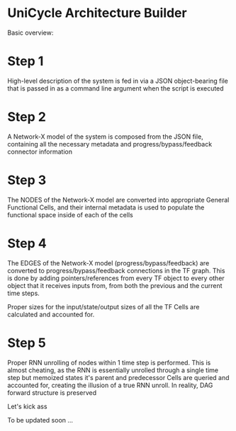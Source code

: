 # UniCycle Architecture Builder
Basic overview:

Step 1
=======
 High-level description of the system is fed in via a JSON object-bearing
 file that is passed in as a command line argument when the script is executed

Step 2
=======
 A Network-X model of the system is composed from the JSON file, containing
 all the necessary metadata and progress/bypass/feedback connector information

Step 3
=======
 The NODES of the Network-X model are converted into appropriate General
 Functional Cells, and their internal metadata is used to populate the
 functional space inside of each of the cells

Step 4
=======
 The EDGES of the Network-X model (progress/bypass/feedback) are converted to
 progress/bypass/feedback connections in the TF graph. This is done by adding
 pointers/references from every TF object to every other object that it
 receives inputs from, from both the previous and the current time steps. 

 Proper sizes for the input/state/output sizes of all the TF Cells are
 calculated and accounted for.

Step 5
=======
 Proper RNN unrolling of nodes within 1 time step is performed. This is almost
 cheating, as the RNN is essentially unrolled through a single time step but
 memoized states it's parent and predecessor Cells are queried and accounted
 for, creating the illusion of a true RNN unroll. In reality, DAG forward 
 structure is preserved

Let's kick ass


To be updated soon ...

